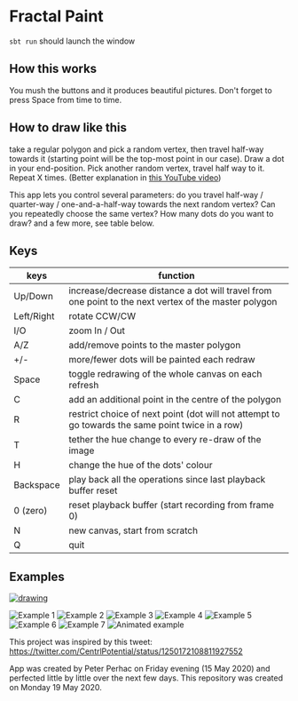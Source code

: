 # Fractal Paint

`sbt run` should launch the window

## How this works

You mush the buttons and it produces beautiful pictures. Don't forget to press Space from time to time.

## How to draw like this
take a regular polygon and pick a random vertex, then travel half-way towards it (starting point will be the top-most point in our case). Draw a dot in your end-position. Pick another random vertex, travel half way to it. Repeat X times. (Better explanation in [this YouTube video](https://youtu.be/kbKtFN71Lfs))

This app lets you control several parameters: do you travel half-way / quarter-way / one-and-a-half-way towards the next random vertex? Can you repeatedly choose the same vertex? How many dots do you want to draw? and a few more, see table below.

## Keys

keys | function
--- | ---
Up/Down | increase/decrease distance a dot will travel from one point to the next vertex of the master polygon
Left/Right | rotate CCW/CW
I/O | zoom In / Out
A/Z | add/remove points to the master polygon
+/- | more/fewer dots will be painted each redraw
Space | toggle redrawing of the whole canvas on each refresh
C | add an additional point in the centre of the polygon
R | restrict choice of next point (dot will not attempt to go towards the same point twice in a row)
T | tether the hue change to every re-draw of the image
H | change the hue of the dots' colour
Backspace | play back all the operations since last playback buffer reset
0 (zero) | reset playback buffer (start recording from frame 0)
N | new canvas, start from scratch
Q | quit

## Examples

[![drawing](https://img.youtube.com/vi/vfpxNSX8G9E/2.jpg)](https://www.youtube.com/watch?v=vfpxNSX8G9E)

![Example 1](readme/colourful-flowers.png)
![Example 2](readme/triangle.png)
![Example 3](readme/embroidery.png)
![Example 4](readme/biohazard-like.png)
![Example 5](readme/electric.png)
![Example 6](readme/flowers.png)
![Example 7](readme/sharp.png)
![Animated example](readme/animated.gif)



This project was inspired by this tweet:
https://twitter.com/CentrlPotential/status/1250172108811927552


App was created by Peter Perhac on Friday evening (15 May 2020) and perfected little by little over the next few days. This repository was created on Monday 19 May 2020.
